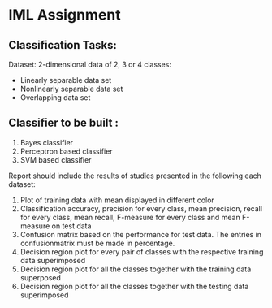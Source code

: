 # IML Assignment

## Classification Tasks:

Dataset: 2-dimensional data of 2, 3 or 4 classes:
- Linearly separable data set
- Nonlinearly separable data set
- Overlapping data set

## Classifier to be built :

1. Bayes classifier
2. Perceptron based classifier
3. SVM based classifier

Report should include the results of studies presented in the following each dataset:
1. Plot of training data with mean displayed in different color
2. Classification accuracy, precision for every class, mean precision, recall for every class, mean recall, F-measure for every class and mean F-measure on test data
3. Confusion matrix based on the performance for test data. The entries in confusionmatrix must be made in percentage.
3. Decision region plot for every pair of classes with the respective training data superimposed
4. Decision region plot for all the classes together with the training data superposed
5. Decision region plot for all the classes together with the testing data superimposed